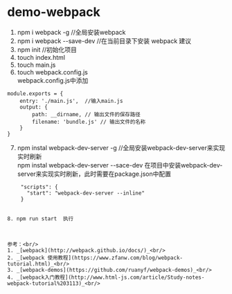 # demo-webpack
1. npm i webpack -g  //全局安装webpack
2. npm i webpack --save-dev //在当前目录下安装 webpack   建议
3. npm init //初始化项目
4. touch index.html
5. touch main.js
6. touch webpack.config.js<br/>
    webpack.config.js中添加

  ```
  module.exports = {
      entry: './main.js',  //输入main.js
      output: {
          path: __dirname, // 输出文件的保存路径
          filename: 'bundle.js' // 输出文件的名称
      }
  }
```
7. npm instal webpack-dev-server -g //全局安装webpack-dev-server来实现实时刷新<br/>
   npm instal webpack-dev-server --sace-dev 在项目中安装webpack-dev-server来实现实时刷新，此时需要在package.json中配置

   ```
    "scripts": {
      "start": "webpack-dev-server --inline"
    }
  ```

8. npm run start  执行 



参考：<br/>
1. _[webpack](http://webpack.github.io/docs/)_<br/>
2. _[webpack 使用教程](https://www.zfanw.com/blog/webpack-tutorial.html)_<br/>
3. _[webpack-demos](https://github.com/ruanyf/webpack-demos)_<br/>
4. _[webpack入门教程](http://www.html-js.com/article/Study-notes-webpack-tutorial%203113)_<br/>

